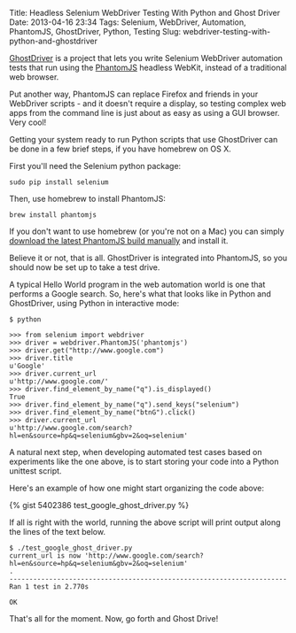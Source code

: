 Title: Headless Selenium WebDriver Testing With Python and Ghost Driver
Date: 2013-04-16 23:34
Tags: Selenium, WebDriver, Automation, PhantomJS, GhostDriver, Python, Testing
Slug: webdriver-testing-with-python-and-ghostdriver

<a target="_blank" href="https://github.com/detro/ghostdriver/">GhostDriver</a> is a project that lets you write Selenium WebDriver automation tests that run using the <a target="_blank" href="http://phantomjs.org/">PhantomJS</a> headless WebKit, instead of a traditional web browser.

Put another way, PhantomJS can replace Firefox and friends in your WebDriver scripts - and it doesn't require a display, so testing complex web apps from the command line is just about as easy as using a GUI browser. Very cool!

Getting your system ready to run Python scripts that use GhostDriver can be done in a few brief steps, if you have homebrew on OS X.

First you'll need the Selenium python package:

```
sudo pip install selenium
```

Then, use homebrew to install PhantomJS:

```
brew install phantomjs
```

If you don't want to use homebrew (or you're not on a Mac) you can simply <a target="_blank" href="http://phantomjs.org/download.html">download the latest PhantomJS build manually</a> and install it.

Believe it or not, that is all. GhostDriver is integrated into PhantomJS, so you should now be set up to take a test drive.

A typical Hello World program in the web automation world is one that performs a Google search. So, here's what that looks like in Python and GhostDriver, using Python in interactive mode:

```
$ python

>>> from selenium import webdriver
>>> driver = webdriver.PhantomJS('phantomjs')
>>> driver.get("http://www.google.com")
>>> driver.title
u'Google'
>>> driver.current_url
u'http://www.google.com/'
>>> driver.find_element_by_name("q").is_displayed()
True
>>> driver.find_element_by_name("q").send_keys("selenium")
>>> driver.find_element_by_name("btnG").click()
>>> driver.current_url
u'http://www.google.com/search?hl=en&source=hp&q=selenium&gbv=2&oq=selenium'
```

A natural next step, when developing automated test cases based on experiments like the one above, is to start storing your code into a Python unittest script.

Here's an example of how one might start organizing the code above:

{% gist 5402386 test_google_ghost_driver.py %}

If all is right with the world, running the above script will print output along the lines of the text below.

```
$ ./test_google_ghost_driver.py
current_url is now 'http://www.google.com/search?hl=en&source=hp&q=selenium&gbv=2&oq=selenium'
.
----------------------------------------------------------------------
Ran 1 test in 2.770s

OK
```

That's all for the moment. Now, go forth and Ghost Drive!
